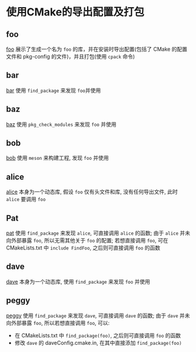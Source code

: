 # 使用CMake的导出配置及打包

## foo
[foo](./foo/CMakeLists.txt) 展示了生成一个名为 `foo` 的库，并在安装时导出配置(包括了 CMake 的配置文件和 pkg-config 的文件)，并且打包(使用 `cpack` 命令)

## bar
[bar](./bar/CMakeLists.txt) 使用 `find_package` 来发现 `foo`并使用

## baz
[baz](./baz/CMakeLists.txt) 使用 `pkg_check_modules` 来发现 `foo` 并使用

## bob
[bob](./bob/meson.build) 使用 `meson` 来构建工程, 发现 `foo` 并使用

## alice
[alice](./alice/CMakeLists.txt) 本身为一个动态库, 假设 `foo` 仅有头文件和库, 没有任何导出文件, 此时 `alice` 要调用 `foo`

## Pat
[pat](./pat/CMakeLists.txt) 使用 `find_package` 来发现 `alice`, 可直接调用 `alice` 的函数; 由于 `alice` 并未向外部暴露 `foo`, 所以无需其他关于 `foo` 的配置; 若想直接调用 `foo`, 可在 CMakeLists.txt 中 `include FindFoo`, 之后则可直接调用 `foo` 的函数

## dave
[dave](./dave/CMakeLists.txt) 本身为一个动态库, 使用 `find_package` 来发现 `foo` 并使用

## peggy
[peggy](./peggy/CMakeLists.txt) 使用 `find_package` 来发现 `dave`, 可直接调用 `dave` 的函数; 由于 `dave` 并未向外部暴露 `foo`, 所以若想直接调用 `foo`, 可以:
* 在 CMakeLists.txt 中 `find_package(foo)`, 之后则可直接调用 `foo` 的函数
* 修改 `dave` 的 daveConfig.cmake.in, 在其中直接添加 `find_package(foo)`
